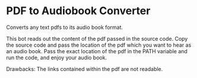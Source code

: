 # PDF to Audiobook Converter

Converts any text pdfs to its audio book format.

This bot reads out the content of the pdf passed in the source code. Copy the source code and pass the location of the pdf which you want to hear as an audio book. Pass the exact location of the pdf in the PATH variable and run the code, and enjoy your audio book.

Drawbacks: The links contained within the pdf are not readable.
